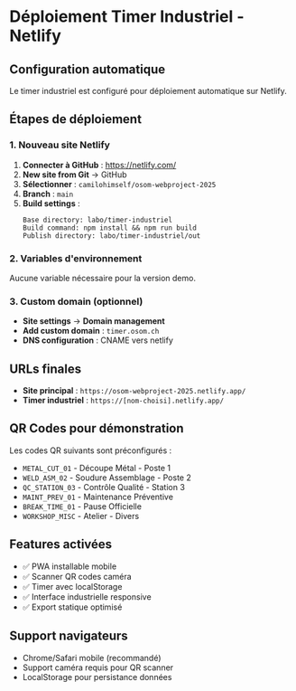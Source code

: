 # Déploiement Timer Industriel - Netlify

## Configuration automatique

Le timer industriel est configuré pour déploiement automatique sur Netlify.

## Étapes de déploiement

### 1. Nouveau site Netlify

1. **Connecter à GitHub** : https://netlify.com/
2. **New site from Git** → GitHub
3. **Sélectionner** : `camilohimself/osom-webproject-2025`
4. **Branch** : `main`
5. **Build settings** :
   ```
   Base directory: labo/timer-industriel
   Build command: npm install && npm run build  
   Publish directory: labo/timer-industriel/out
   ```

### 2. Variables d'environnement

Aucune variable nécessaire pour la version demo.

### 3. Custom domain (optionnel)

- **Site settings** → **Domain management**
- **Add custom domain** : `timer.osom.ch`
- **DNS configuration** : CNAME vers netlify

## URLs finales

- **Site principal** : `https://osom-webproject-2025.netlify.app/`
- **Timer industriel** : `https://[nom-choisi].netlify.app/`

## QR Codes pour démonstration

Les codes QR suivants sont préconfigurés :

- `METAL_CUT_01` - Découpe Métal - Poste 1
- `WELD_ASM_02` - Soudure Assemblage - Poste 2  
- `QC_STATION_03` - Contrôle Qualité - Station 3
- `MAINT_PREV_01` - Maintenance Préventive
- `BREAK_TIME_01` - Pause Officielle
- `WORKSHOP_MISC` - Atelier - Divers

## Features activées

- ✅ PWA installable mobile
- ✅ Scanner QR codes caméra
- ✅ Timer avec localStorage
- ✅ Interface industrielle responsive
- ✅ Export statique optimisé

## Support navigateurs

- Chrome/Safari mobile (recommandé)
- Support caméra requis pour QR scanner
- LocalStorage pour persistance données
